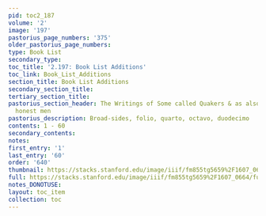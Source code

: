 ```yaml
---
pid: toc2_187
volume: '2'
image: '197'
pastorius_page_numbers: '375'
older_pastorius_page_numbers: 
type: Book List
secondary_type: 
toc_title: '2.197: Book List Additions'
toc_link: Book_List_Additions
section_title: Book List Additions
secondary_section_title: 
tertiary_section_title: 
pastorius_section_header: The Writings of Some called Quakers & as also some other
  honest men
pastorius_description: Broad-sides, folio, quarto, octavo, duodecimo
contents: 1 - 60
secondary_contents: 
notes: 
first_entry: '1'
last_entry: '60'
order: '640'
thumbnail: https://stacks.stanford.edu/image/iiif/fm855tg5659%2F1607_0664/full/100,/0/default.jpg
full: https://stacks.stanford.edu/image/iiif/fm855tg5659%2F1607_0664/full/full/0/default.jpg
notes_DONOTUSE: 
layout: toc_item
collection: toc
---
```

